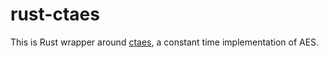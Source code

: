 # rust-ctaes

This is Rust wrapper around [ctaes](https://github.com/bitcoin-core/ctaes/), a constant time
implementation of AES.
